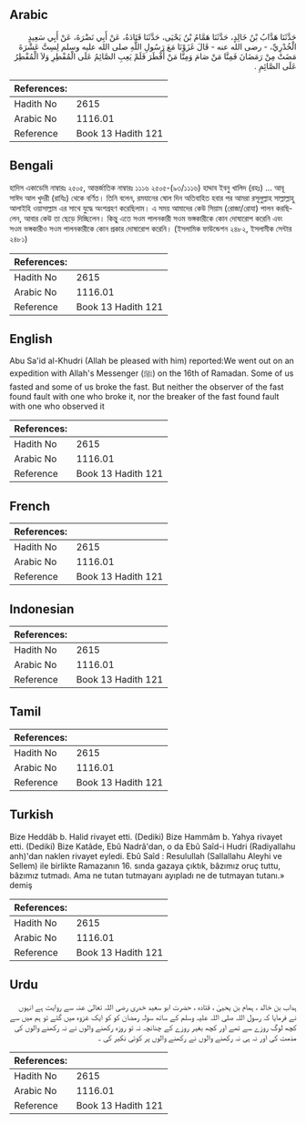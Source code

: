 ## Arabic


<div dir="rtl" lang="ar" style={{fontSize:'larger',backgroundColor:'#f8f9fa',padding:20}}>
حَدَّثَنَا هَدَّابُ بْنُ خَالِدٍ، حَدَّثَنَا هَمَّامُ بْنُ يَحْيَى، حَدَّثَنَا قَتَادَةُ، عَنْ أَبِي نَضْرَةَ، عَنْ أَبِي سَعِيدٍ الْخُدْرِيِّ، - رضى الله عنه - قَالَ غَزَوْنَا مَعَ رَسُولِ اللَّهِ صلى الله عليه وسلم لِسِتَّ عَشْرَةَ مَضَتْ مِنْ رَمَضَانَ فَمِنَّا مَنْ صَامَ وَمِنَّا مَنْ أَفْطَرَ فَلَمْ يَعِبِ الصَّائِمُ عَلَى الْمُفْطِرِ وَلاَ الْمُفْطِرُ عَلَى الصَّائِمِ ‏.‏
</div>
<div style={{backgroundColor:'#f8f9fa',padding:20, marginBottom: 10}}><table> <thead> <tr> <th>References:</th> <th></th> </tr> </thead> <tbody><tr><td>Hadith No</td><td>2615</td></tr><tr><td>Arabic No</td><td>1116.01</td></tr><tr><td>Reference</td><td>Book 13 Hadith 121</td></tr></tbody></table></div>

## Bengali


<div dir="ltr" lang="bn" style={{fontSize:'larger',backgroundColor:'#f8f9fa',padding:20}}>
হাদিস একাডেমি নাম্বারঃ ২৫০৫, আন্তর্জাতিক নাম্বারঃ ১১১৬ ২৫০৫-(৯৩/১১১৬) হাদ্দাব ইবনু খালিদ (রহঃ) ... আবূ সাঈদ আল খুদরী (রাযিঃ) থেকে বর্ণিত। তিনি বলেন, রমযানের ষোল দিন অতিবাহিত হবার পর আমরা রসূলুল্লাহ সাল্লাল্লাহু আলাইহি ওয়াসাল্লাম এর সাথে যুদ্ধে অংশগ্রহণ করেছিলাম। এ সময় আমাদের কেউ সিয়াম (রোজা/রোযা) পালন করছিলেন, আবার কেউ তা ছেড়ে দিচ্ছিলেন। কিন্তু এতে সওম পালনকারী সওম ভঙ্গকারীকে কোন দোষারোপ করেনি এবং সওম ভঙ্গকারীও সওম পালনকারীকে কোন প্রকার দোষারোপ করেনি। (ইসলামিক ফাউন্ডেশন ২৪৮২, ইসলামীক সেন্টার ২৪৮১)
</div>
<div style={{backgroundColor:'#f8f9fa',padding:20, marginBottom: 10}}><table> <thead> <tr> <th>References:</th> <th></th> </tr> </thead> <tbody><tr><td>Hadith No</td><td>2615</td></tr><tr><td>Arabic No</td><td>1116.01</td></tr><tr><td>Reference</td><td>Book 13 Hadith 121</td></tr></tbody></table></div>

## English


<div dir="ltr" lang="en" style={{fontSize:'larger',backgroundColor:'#f8f9fa',padding:20}}>
Abu Sa'id al-Khudri (Allah be pleased with him) reported:We went out on an expedition with Allah's Messenger (ﷺ) on the 16th of Ramadan. Some of us fasted and some of us broke the fast. But neither the observer of the fast found fault with one who broke it, nor the breaker of the fast found fault with one who observed it
</div>
<div style={{backgroundColor:'#f8f9fa',padding:20, marginBottom: 10}}><table> <thead> <tr> <th>References:</th> <th></th> </tr> </thead> <tbody><tr><td>Hadith No</td><td>2615</td></tr><tr><td>Arabic No</td><td>1116.01</td></tr><tr><td>Reference</td><td>Book 13 Hadith 121</td></tr></tbody></table></div>

## French


<div dir="ltr" lang="fr" style={{fontSize:'larger',backgroundColor:'#f8f9fa',padding:20}}>

</div>
<div style={{backgroundColor:'#f8f9fa',padding:20, marginBottom: 10}}><table> <thead> <tr> <th>References:</th> <th></th> </tr> </thead> <tbody><tr><td>Hadith No</td><td>2615</td></tr><tr><td>Arabic No</td><td>1116.01</td></tr><tr><td>Reference</td><td>Book 13 Hadith 121</td></tr></tbody></table></div>

## Indonesian


<div dir="ltr" lang="id" style={{fontSize:'larger',backgroundColor:'#f8f9fa',padding:20}}>

</div>
<div style={{backgroundColor:'#f8f9fa',padding:20, marginBottom: 10}}><table> <thead> <tr> <th>References:</th> <th></th> </tr> </thead> <tbody><tr><td>Hadith No</td><td>2615</td></tr><tr><td>Arabic No</td><td>1116.01</td></tr><tr><td>Reference</td><td>Book 13 Hadith 121</td></tr></tbody></table></div>

## Tamil


<div dir="ltr" lang="ta" style={{fontSize:'larger',backgroundColor:'#f8f9fa',padding:20}}>

</div>
<div style={{backgroundColor:'#f8f9fa',padding:20, marginBottom: 10}}><table> <thead> <tr> <th>References:</th> <th></th> </tr> </thead> <tbody><tr><td>Hadith No</td><td>2615</td></tr><tr><td>Arabic No</td><td>1116.01</td></tr><tr><td>Reference</td><td>Book 13 Hadith 121</td></tr></tbody></table></div>

## Turkish


<div dir="ltr" lang="tr" style={{fontSize:'larger',backgroundColor:'#f8f9fa',padding:20}}>
Bize Heddâb b. Halid rivayet etti. (Dediki) Bize Hammâm b. Yahya rivayet etti. (Dediki) Bize Katâde, Ebû Nadrâ'dan, o da Ebû Saîd-i Hudri (Radiyallahu anh)'dan naklen rivayet eyledi. Ebû Saîd : Resulullah (Sallallahu Aleyhi ve Sellem) ile birlikte Ramazanın 16. sında gazaya çıktık, bâzımız oruç tuttu, bâzımız tutmadı. Ama ne tutan tutmayanı ayıpladı ne de tutmayan tutanı.» demiş
</div>
<div style={{backgroundColor:'#f8f9fa',padding:20, marginBottom: 10}}><table> <thead> <tr> <th>References:</th> <th></th> </tr> </thead> <tbody><tr><td>Hadith No</td><td>2615</td></tr><tr><td>Arabic No</td><td>1116.01</td></tr><tr><td>Reference</td><td>Book 13 Hadith 121</td></tr></tbody></table></div>

## Urdu


<div dir="rtl" lang="ur" style={{fontSize:'larger',backgroundColor:'#f8f9fa',padding:20}}>
ہداب بن خالد ، ہمام بن یحییٰ ، قتادہ ، حضرت ابو سعید خدری رضی اللہ تعالیٰ عنہ سے روایت ہے انہوں نے فرمایا کہ رسول اللہ صلی اللہ علیہ وسلم کے ساتھ سولہ رمضان کو کو ایک غزوہ میں گئے تو ہم میں سے کچھ لوگ روزے سے تھے اور کچھ بغیر روزے کے چنانچہ نہ تو روزہ رکھنے والوں نے نہ رکھنے والوں کی مذمت کی اور نہ ہی نہ رکھنے والوں نے رکھنے والوں پر کوئی نکیر کی ۔
</div>
<div style={{backgroundColor:'#f8f9fa',padding:20, marginBottom: 10}}><table> <thead> <tr> <th>References:</th> <th></th> </tr> </thead> <tbody><tr><td>Hadith No</td><td>2615</td></tr><tr><td>Arabic No</td><td>1116.01</td></tr><tr><td>Reference</td><td>Book 13 Hadith 121</td></tr></tbody></table></div>